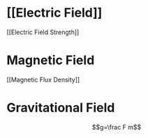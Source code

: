 # [[Electric Field]]
[[Electric Field Strength]]

# Magnetic Field
[[Magnetic Flux Density]]

# Gravitational Field
$$g=\frac F m$$